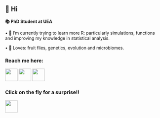 
 ## 👋 Hi 
 
 **__📚 PhD Student at UEA__**

• 🌱 I’m currently trying to learn more R: particularly simulations, functions and improving my knowledge in statistical analysis.  

• 👀 Loves: fruit flies, genetics, evolution and microbiomes. 



### Reach me here:

<a href="https://www.linkedin.com/in/katie-millar-15bb56236/"><img src="https://www.vectorlogo.zone/logos/linkedin/linkedin-icon.svg" width="40" height="40"/></a>
<a href="https://twitter.com/KatieMillar__"><img src="https://www.vectorlogo.zone/logos/twitter/twitter-icon.svg" width="40" height="40"/></a>
<a href="mailto:katie.millar@uea.ac.uk"><img src="https://upload.wikimedia.org/wikipedia/commons/d/df/Microsoft_Office_Outlook_%282018%E2%80%93present%29.svg" width="40" height="40"/></a>


### Click on the fly for a surprise!!
<a href="[https://www.linkedin.com/in/katie-millar-15bb56236/](https://www.instagram.com/drosothephila/)"><img
src="file:///Users/katherinemillar/Downloads/Drosophila_side_MASTER_lij8ZLv.svg" width="40" height="40"/></a>

